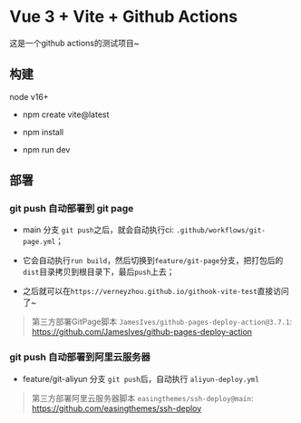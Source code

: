 # Vue 3 + Vite + Github Actions


这是一个github actions的测试项目~


## 构建 

node v16+

- npm create vite@latest

- npm install

- npm run dev


## 部署

### git push 自动部署到 git page

- main 分支 `git push`之后，就会自动执行ci: `.github/workflows/git-page.yml`；

- 它会自动执行`run build`，然后切换到`feature/git-page`分支，把打包后的`dist`目录拷贝到根目录下，最后`push`上去；

- 之后就可以在`https://verneyzhou.github.io/githook-vite-test`直接访问了~

> 第三方部署GitPage脚本 `JamesIves/github-pages-deploy-action@3.7.1`: https://github.com/JamesIves/github-pages-deploy-action



### git push 自动部署到阿里云服务器

- feature/git-aliyun 分支 `git push`后，自动执行 `aliyun-deploy.yml`


> 第三方部署阿里云服务器脚本 `easingthemes/ssh-deploy@main`: https://github.com/easingthemes/ssh-deploy